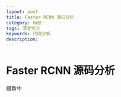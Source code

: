 ```yaml
---
layout: post
title: Faster RCNN 源码分析
category: 科研
tags: 深度学习
keywords: 代码分析
description: 
---
```


# Faster RCNN 源码分析

跟新中